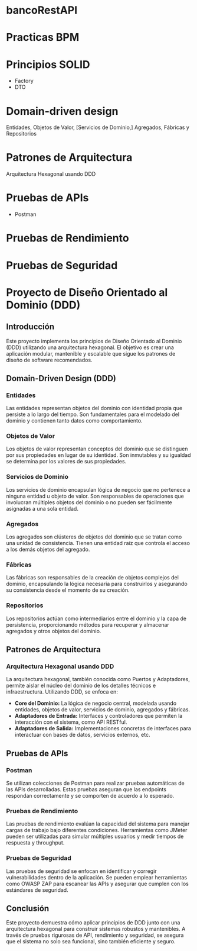 # bancoRestAPI

# Practicas BPM

# Principios SOLID
* Factory
* DTO

# Domain-driven design
Entidades, Objetos de Valor, [Servicios de Dominio,] Agregados, Fábricas y Repositorios

# Patrones de Arquitectura
Arquitectura Hexagonal usando DDD

# Pruebas de APIs
* Postman

# Pruebas de Rendimiento

# Pruebas de Seguridad


# Proyecto de Diseño Orientado al Dominio (DDD)

## Introducción

Este proyecto implementa los principios de Diseño Orientado al Dominio (DDD) utilizando una arquitectura hexagonal. El objetivo es crear una aplicación modular, mantenible y escalable que sigue los patrones de diseño de software recomendados.

## Domain-Driven Design (DDD)

### Entidades
Las entidades representan objetos del dominio con identidad propia que persiste a lo largo del tiempo. Son fundamentales para el modelado del dominio y contienen tanto datos como comportamiento.

### Objetos de Valor
Los objetos de valor representan conceptos del dominio que se distinguen por sus propiedades en lugar de su identidad. Son inmutables y su igualdad se determina por los valores de sus propiedades.

### Servicios de Dominio
Los servicios de dominio encapsulan lógica de negocio que no pertenece a ninguna entidad u objeto de valor. Son responsables de operaciones que involucran múltiples objetos del dominio o no pueden ser fácilmente asignadas a una sola entidad.

### Agregados
Los agregados son clústeres de objetos del dominio que se tratan como una unidad de consistencia. Tienen una entidad raíz que controla el acceso a los demás objetos del agregado.

### Fábricas
Las fábricas son responsables de la creación de objetos complejos del dominio, encapsulando la lógica necesaria para construirlos y asegurando su consistencia desde el momento de su creación.

### Repositorios
Los repositorios actúan como intermediarios entre el dominio y la capa de persistencia, proporcionando métodos para recuperar y almacenar agregados y otros objetos del dominio.

## Patrones de Arquitectura

### Arquitectura Hexagonal usando DDD
La arquitectura hexagonal, también conocida como Puertos y Adaptadores, permite aislar el núcleo del dominio de los detalles técnicos e infraestructura. Utilizando DDD, se enfoca en:

- **Core del Dominio:** La lógica de negocio central, modelada usando entidades, objetos de valor, servicios de dominio, agregados y fábricas.
- **Adaptadores de Entrada:** Interfaces y controladores que permiten la interacción con el sistema, como API RESTful.
- **Adaptadores de Salida:** Implementaciones concretas de interfaces para interactuar con bases de datos, servicios externos, etc.

## Pruebas de APIs

### Postman
Se utilizan colecciones de Postman para realizar pruebas automáticas de las APIs desarrolladas. Estas pruebas aseguran que las endpoints respondan correctamente y se comporten de acuerdo a lo esperado.

### Pruebas de Rendimiento
Las pruebas de rendimiento evalúan la capacidad del sistema para manejar cargas de trabajo bajo diferentes condiciones. Herramientas como JMeter pueden ser utilizadas para simular múltiples usuarios y medir tiempos de respuesta y throughput.

### Pruebas de Seguridad
Las pruebas de seguridad se enfocan en identificar y corregir vulnerabilidades dentro de la aplicación. Se pueden emplear herramientas como OWASP ZAP para escanear las APIs y asegurar que cumplen con los estándares de seguridad.

## Conclusión

Este proyecto demuestra cómo aplicar principios de DDD junto con una arquitectura hexagonal para construir sistemas robustos y mantenibles. A través de pruebas rigurosas de API, rendimiento y seguridad, se asegura que el sistema no solo sea funcional, sino también eficiente y seguro.
